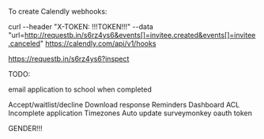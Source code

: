 To create Calendly webhooks:

curl --header "X-TOKEN: !!!TOKEN!!!" --data "url=http://requestb.in/s6rz4ys6&events[]=invitee.created&events[]=invitee.canceled" https://calendly.com/api/v1/hooks

https://requestb.in/s6rz4ys6?inspect


TODO:

email application to school when completed

Accept/waitlist/decline
Download response
Reminders
Dashboard ACL
Incomplete application
Timezones
Auto update surveymonkey oauth token

GENDER!!!
